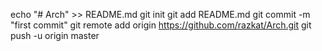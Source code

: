 echo "# Arch" >> README.md
git init
git add README.md
git commit -m "first commit"
git remote add origin https://github.com/razkat/Arch.git
git push -u origin master
